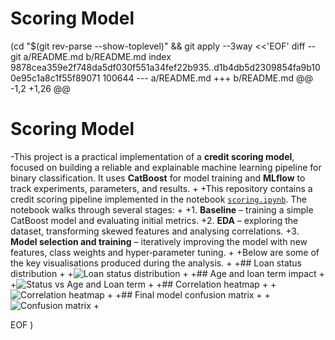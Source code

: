 # Scoring Model
 (cd "$(git rev-parse --show-toplevel)" && git apply --3way <<'EOF' 
diff --git a/README.md b/README.md
index 9878cea359e2f748da5df030f551a34fef22b935..d1b4db5d2309854fa9b100e95c1a8c1f55f89071 100644
--- a/README.md
+++ b/README.md
@@ -1,2 +1,26 @@
 # Scoring Model
-This project is a practical implementation of a **credit scoring model**, focused on building a reliable and explainable machine learning pipeline for binary classification. It uses **CatBoost** for model training and **MLflow** to track experiments, parameters, and results.
+
+This repository contains a credit scoring pipeline implemented in the notebook [`scoring.ipynb`](notebooks/scoring.ipynb). The notebook walks through several stages:
+
+1. **Baseline** – training a simple CatBoost model and evaluating initial metrics.
+2. **EDA** – exploring the dataset, transforming skewed features and analysing correlations.
+3. **Model selection and training** – iteratively improving the model with new features, class weights and hyper‑parameter tuning.
+
+Below are some of the key visualisations produced during the analysis.
+
+## Loan status distribution
+
+![Loan status distribution](docs/images/loan_status_distribution.png)
+
+## Age and loan term impact
+
+![Status vs Age and Loan term](docs/images/status_age_term.png)
+
+## Correlation heatmap
+
+![Correlation heatmap](docs/images/correlation_heatmap.png)
+
+## Final model confusion matrix
+
+![Confusion matrix](docs/images/final_confusion_matrix.png)
+
 
EOF
)
